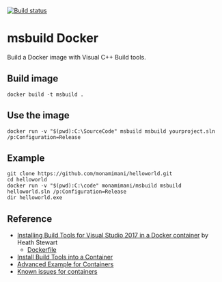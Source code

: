 [![Build status](https://ci.appveyor.com/api/projects/status/k421g08lwbyvwden?svg=true)](https://ci.appveyor.com/project/monamimani/msbuilddocker)
# msbuild Docker

Build a Docker image with Visual C++ Build tools.

## Build image

```
docker build -t msbuild .
```

## Use the image

```
docker run -v "$(pwd):C:\SourceCode" msbuild msbuild yourproject.sln /p:Configuration=Release
```

## Example

```
git clone https://github.com/monamimani/helloworld.git
cd helloworld
docker run -v "$(pwd):C:\code" monamimani/msbuild msbuild helloworld.sln /p:Configuration=Release
dir helloworld.exe
```

## Reference
- [Installing Build Tools for Visual Studio 2017 in a Docker container](https://blogs.msdn.microsoft.com/heaths/2017/09/18/installing-build-tools-for-visual-studio-2017-in-a-docker-container/?utm_source=t.co&utm_medium=referral) by Heath Stewart
  - [Dockerfile](https://gist.github.com/heaths/a81048f5eb6f1476e49ca2783d31a836#file-dockerfile)
- [Install Build Tools into a Container](https://docs.microsoft.com/en-us/visualstudio/install/build-tools-container)
- [Advanced Example for Containers](https://docs.microsoft.com/en-us/visualstudio/install/advanced-build-tools-container)
- [Known issues for containers](https://docs.microsoft.com/en-us/visualstudio/install/build-tools-container-issues)
